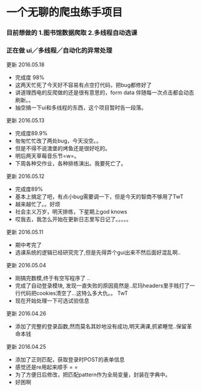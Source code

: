 # 一个无聊的爬虫练手项目

### 目前想做的 1.图书馆数据爬取  2.多线程自动选课

### 正在做   ui／多线程／自动化的异常处理


更新 2016.05.18
+ 完成度 98%
+ 这两天忙死了今天好不容易有点空打代码，把bug都修好了
+ 讲道理西电的反爬做的还是很有意思的，form data 伴随每一次点击都会动态刷新。。
+ 抽空搞一下ui和多线程的东西，这个项目暂时告一段落。


更新 2016.05.13
+ 完成度89.9%
+ 匆匆忙忙改了两处bug，今天没空。。
+ 但是不得不说澳堡的烤鱼还是很好吃的。
+ 明后两天草莓音乐节=w=。
+ 下周各种交作业，各种排练演出。我要死亡了。

更新 2016.05.12
+ 完成度89% 
+ 基本上搞定了吧，有点小bug需要调一下，但是今天的智商不够用了TwT
+ 越来越忙了。。好烦
+ 社会主义万岁，明天排练，下星期上god knows
+ 哎我去，我怎么开始在更新日志里写日记了。。。。。


更新 2016.05.11
+ 期中考完了
+ 选课系统的逻辑已经研究完了,但是先得弄个gui出来不然后面好混乱啊..

更新 2016.05.04
+ 刚搞完数模,终于有空写程序了 ..
+ 完成了自动登录模块, 发现一直失败的原因竟然是..尼玛headers里手贱打了一行代码把cookies清空了...这特么多大仇。。 TwT
+ 现在开始处理一下可选试验信息

更新 2016.04.26
+ 添加了完整的登录函数,然而莫名其妙地没有成功,明天满课,抓紧睡觉..保留革命本钱

更新 2016.04.25
+ 添加了正则匹配，获取登录时POST的表单信息
+ 感觉还是re用起来顺手 = =
+ 为了方便日后修改，把匹配pattern作为全局变量，封装在字典中。
+ 好困啊










